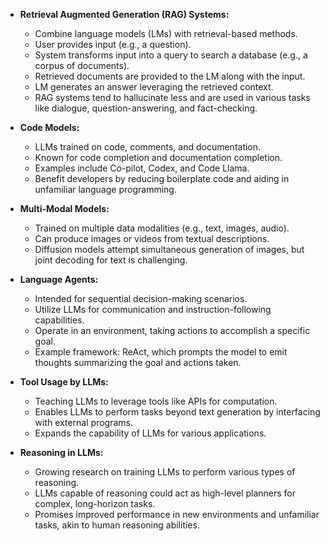 - **Retrieval Augmented Generation (RAG) Systems:**
  - Combine language models (LMs) with retrieval-based methods.
  - User provides input (e.g., a question).
  - System transforms input into a query to search a database (e.g., a corpus of documents).
  - Retrieved documents are provided to the LM along with the input.
  - LM generates an answer leveraging the retrieved context.
  - RAG systems tend to hallucinate less and are used in various tasks like dialogue, question-answering, and fact-checking.

- **Code Models:**
  - LLMs trained on code, comments, and documentation.
  - Known for code completion and documentation completion.
  - Examples include Co-pilot, Codex, and Code Llama.
  - Benefit developers by reducing boilerplate code and aiding in unfamiliar language programming.

- **Multi-Modal Models:**
  - Trained on multiple data modalities (e.g., text, images, audio).
  - Can produce images or videos from textual descriptions.
  - Diffusion models attempt simultaneous generation of images, but joint decoding for text is challenging.

- **Language Agents:**
  - Intended for sequential decision-making scenarios.
  - Utilize LLMs for communication and instruction-following capabilities.
  - Operate in an environment, taking actions to accomplish a specific goal.
  - Example framework: ReAct, which prompts the model to emit thoughts summarizing the goal and actions taken.

- **Tool Usage by LLMs:**
  - Teaching LLMs to leverage tools like APIs for computation.
  - Enables LLMs to perform tasks beyond text generation by interfacing with external programs.
  - Expands the capability of LLMs for various applications.

- **Reasoning in LLMs:**
  - Growing research on training LLMs to perform various types of reasoning.
  - LLMs capable of reasoning could act as high-level planners for complex, long-horizon tasks.
  - Promises improved performance in new environments and unfamiliar tasks, akin to human reasoning abilities.

